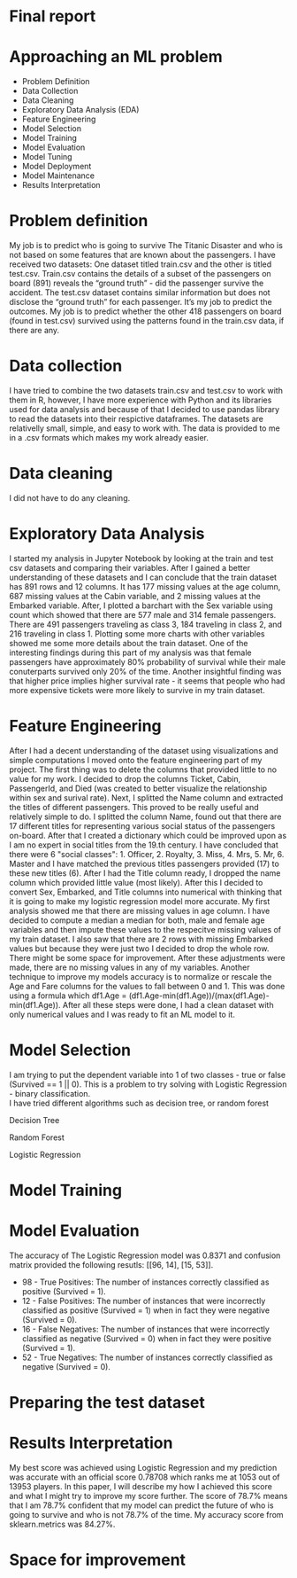 # Final report

# Approaching an ML problem

- Problem Definition
- Data Collection
- Data Cleaning
- Exploratory Data Analysis (EDA)
- Feature Engineering
- Model Selection
- Model Training
- Model Evaluation
- Model Tuning
- Model Deployment
- Model Maintenance
- Results Interpretation

# Problem definition

My job is to predict who is going to survive The Titanic Disaster and who is not based on some features that are known about the passengers. I have received two datasets: One dataset titled train.csv and the other is titled test.csv.  Train.csv contains the details of a subset of the passengers on board (891) reveals the “ground truth” - did the passenger survive the accident. The test.csv dataset contains similar information but does not disclose the “ground truth” for each passenger. It’s my job to predict the outcomes. My job is to predict whether the other 418 passengers on board (found in test.csv) survived using the patterns found in the train.csv data, if there are any.

# Data collection

I have tried to combine the two datasets train.csv and test.csv to work with them in R, however, I have more experience with Python and its libraries used for data analysis and because of that I decided to use pandas library to read the datasets into their respictive dataframes. The datasets are relativelly small, simple, and easy to work with. The data is provided to me in a .csv formats which makes my work already easier. 

# Data cleaning

I did not have to do any cleaning. 

# Exploratory Data Analysis

I started my analysis in Jupyter Notebook by looking at the train and test csv datasets and comparing their variables. After I gained a better understanding of these datasets and I can conclude that the train dataset has 891 rows and 12 columns. It has 177 missing values at the age column, 687 missing values at the Cabin variable, and 2 missing values at the Embarked variable. After, I plotted a barchart with the Sex variable using count which showed that there are 577 male and 314 female passengers. There are 491 passengers traveling as class 3, 184 traveling in class 2, and 216 traveling in class 1.  Plotting some more charts with other variables showed me some more details about the train dataset. One of the interesting findings during this part of my analysis was that female passengers have approximately 80% probability of survival while their male conuterparts survived only 20% of the time. Another insightful finding was that higher price implies higher survival rate - it seems that people who had more expensive tickets were more likely to survive in my train dataset. 

# Feature Engineering

After I had a decent understanding of the dataset using visualizations and simple computations I moved onto the feature engineering part of my project. The first thing was to delete the columns that provided little to no value for my work. I decided to drop the columns Ticket, Cabin, PassengerId, and Died (was created to better visualize the relationship within sex and surival rate). Next, I splitted the Name column and extracted the titles of different passengers. This proved to be really useful and relatively simple to do. I splitted the column Name, found out that there are 17 different titles for representing various social status of the passengers on-board. After that I created a dictionary which could be improved upon as I am no expert in social titles from the 19.th century. I have concluded that there were 6 "social classes": 1. Officer, 2. Royalty, 3. Miss, 4. Mrs, 5. Mr, 6. Master and I have matched the previous titles passengers provided (17) to these new titles (6). After I had the Title column ready, I dropped the name column which provided little value (most likely). After this I decided to convert Sex, Embarked, and Title columns into numerical with thinking that it is going to make my logistic regression model more accurate. My first analysis showed me that there are missing values in age column. I have decided to compute a median a median for both, male and female age variables and then impute these values to the respecitve missing values of my train dataset. I also saw that there are 2 rows with missing Embarked values but because they were just two I decided to drop the whole row. There might be some space for improvement. After these adjustments were made, there are no missing values in any of my variables. Another technique to improve my models accuracy is to normalize or rescale the Age and Fare columns for the values to fall between 0 and 1. This was done using a formula which df1.Age = (df1.Age-min(df1.Age))/(max(df1.Age)-min(df1.Age)). After all these steps were done, I had a clean dataset with only numerical values and I was ready to fit an ML model to it. 

# Model Selection

I am trying to put the dependent variable into 1 of two classes - true or false (Survived == 1 || 0). This is a problem to try solving with Logistic Regression - binary classification.  
I have tried different algorithms such as decision tree, or random forest


Decision Tree

Random Forest

Logistic Regression



# Model Training



# Model Evaluation

The accuracy of The Logistic Regression model was 0.8371 and confusion matrix provided the following resutls: [[96, 14], [15, 53]].
- 98 - True Positives: The number of instances correctly classified as positive (Survived = 1).
- 12 - False Positives: The number of instances that were incorrectly classified as positive (Survived = 1) when in fact they were negative (Survived = 0).
- 16 - False Negatives: The number of instances that were incorrectly classified as negative (Survived = 0) when in fact they were positive (Survived = 1).
- 52 - True Negatives: The number of instances correctly classified as negative (Survived = 0).

# Preparing the test dataset



# Results Interpretation

My best score was achieved using Logistic Regression and my prediction was accurate with an official score 0.78708 which ranks me at 1053 out of 13953 players. In this paper, I will describe my how I achieved this score and what I might try to improve my score further. The score of 78.7% means that I am 78.7% confident that my model can predict the future of who is going to survive and who is not 78.7% of the time. My accuracy score from sklearn.metrics was 84.27%. 

# Space for improvement


